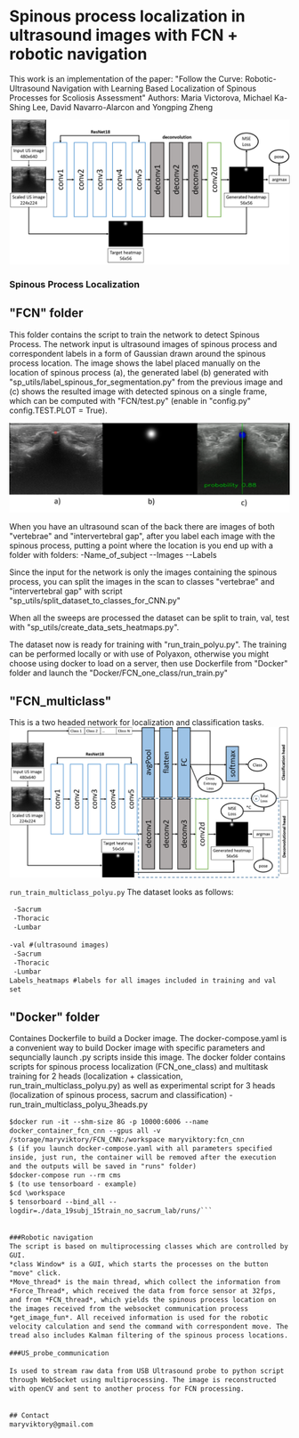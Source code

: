 # Spinous process localization in ultrasound images with FCN + robotic navigation

This work is an implementation of the paper: "Follow the Curve: Robotic-Ultrasound Navigation with Learning Based Localization of Spinous Processes for Scoliosis Assessment"
Authors: Maria Victorova, Michael Ka-Shing Lee, David Navarro-Alarcon and Yongping Zheng

![alt text](https://github.com/maryviktory/Polyu_navigation/blob/master/FCN_architechture_full.png?raw=true)

### Spinous Process Localization
## "FCN" folder
This folder contains the script to train the network to detect Spinous Process. The network input is ultrasound images of spinous process and correspondent labels in a form of Gaussian drawn around the spinous process location. The image shows the label placed manually on the location of spinous process (a), the generated label (b) generated with "sp_utils/label_spinous_for_segmentation.py" from the previous image and (c) shows the resulted image with detected spinous on a single frame, which can be computed with "FCN/test.py" (enable in "config.py" config.TEST.PLOT = True).

![alt text](https://github.com/maryviktory/Polyu_navigation/blob/master/FCN_single_image_output.png?raw=true)

When you have an ultrasound scan of the back there are images of both "vertebrae" and "intervertebral gap", after you label each image with the spinous process, putting a point where the location is you end up with a folder with folders: 
-Name_of_subject
--Images
--Labels

Since the input for the network is only the images containing the spinous process, you can split the images in the scan to classes "vertebrae" and "intervertebral gap" with script "sp_utils/split_dataset_to_classes_for_CNN.py"

When all the sweeps are processed the dataset can be split to train, val, test with "sp_utils/create_data_sets_heatmaps.py".

The dataset now is ready for training with "run_train_polyu.py". The training can be performed locally or with use of Polyaxon, otherwise you might choose using docker to load on a server, then use Dockerfile from "Docker" folder and launch the "Docker/FCN_one_class/run_train.py"

## "FCN_multiclass"
This is a two headed network for localization and classification tasks.
![alt text](https://github.com/maryviktory/Polyu_navigation/blob/master/region_network_two_heads.png?raw=true)

```run_train_multiclass_polyu.py```
The dataset looks as follows:
```-train #(ultrasound images)
 -Sacrum
 -Thoracic
 -Lumbar
 
-val #(ultrasound images)
 -Sacrum
 -Thoracic
 -Lumbar
Labels_heatmaps #labels for all images included in training and val set
```
## "Docker" folder
Containes Dockerfile to build a Docker image. The docker-compose.yaml is a convenient way to build Docker image with specific parameters and sequncially launch .py scripts inside this image. The docker folder contains scripts for spinous process localization (FCN_one_class) and multitask training for 2 heads (localization + classication, run_train_multiclass_polyu.py) as well as experimental script for 3 heads (localization of spinous process, sacrum and classification) -  run_train_multiclass_polyu_3heads.py


```$ (if you launch docker container through terminal)
$docker run -it --shm-size 8G -p 10000:6006 --name docker_container_fcn_cnn --gpus all -v /storage/maryviktory/FCN_CNN:/workspace maryviktory:fcn_cnn
$ (if you launch docker-compose.yaml with all parameters specified inside, just run, the container will be removed after the execution and the outputs will be saved in "runs" folder)
$docker-compose run --rm cms
$ (to use tensorboard - example)
$cd \workspace
$ tensorboard --bind_all --logdir=./data_19subj_15train_no_sacrum_lab/runs/```


###Robotic navigation
The script is based on multiprocessing classes which are controlled by GUI. 
*class Window* is a GUI, which starts the processes on the button "move" click.
*Move_thread* is the main thread, which collect the information from *Force_Thread*, which received the data from force sensor at 32fps, and from *FCN_thread*, which yields the spinous process location on the images received from the websocket communication process *get_image_fun*. All received information is used for the robotic velocity calculation and send the command with correspondent move. The tread also includes Kalman filtering of the spinous process locations. 

###US_probe_communication

Is used to stream raw data from USB Ultrasound probe to python script through WebSocket using multiprocessing. The image is reconstructed with openCV and sent to another process for FCN processing. 


## Contact
maryviktory@gmail.com
